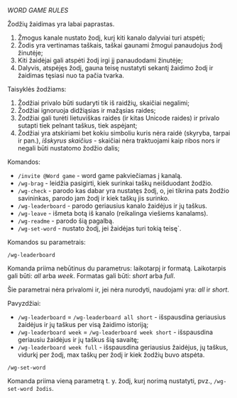 *WORD GAME RULES*

Žodžių žaidimas yra labai paprastas.

1. Žmogus kanale nustato žodį, kurį kiti kanalo dalyviai turi atspėti;
2. Žodis yra vertinamas taškais, taškai gaunami žmogui panaudojus žodį žinutėje;
3. Kiti žaidėjai gali atspėti žodį irgi jį panaudodami žinutėje;
4. Dalyvis, atspėjęs žodį, gauna teisę nustatyti sekantį žaidimo žodį ir žaidimas tęsiasi nuo ta pačia tvarka.

Taisyklės žodžiams:

1. Žodžiai privalo būti sudaryti tik iš raidžių, skaičiai negalimi;
2. Žodžiai ignoruoja didžiąsias ir mažąsias raides;
3. Žodžiai gali turėti lietuviškas raides (ir kitas Unicode raides) ir privalo sutapti tiek pelnant taškus, tiek aspėjant;
4. Žodžiai yra atskiriami bet kokiu simboliu kuris nėra raidė (skyryba, tarpai ir pan.), *išskyrus skaičius* - skaičiai nėra traktuojami kaip ribos nors ir negali būti nustatomo žodžio dalis;

Komandos:

* `/invite @Word game` - word game pakviečiamas į kanalą.
* `/wg-brag` - leidžia pasigirti, kiek surinkai taškų neišduodant žodžio.
* `/wg-check` - parodo kas dabar yra nustatęs žodį, o, jei tikrina pats žodžio savininkas, parodo jam žodį ir kiek taškų jis surinko.
* `/wg-leaderboard` - parodo geriausius kanalo žaidėjus ir jų taškus.
* `/wg-leave` - išmeta botą iš kanalo (reikalinga viešiems kanalams).
* `/wg-readme` - parodo šią pagalbą.
* `/wg-set-word` - nustato žodį, jei žaidėjas turi tokią teisę`.

Komandos su parametrais:

`/wg-leaderboard`

Komanda priima nebūtinus du parametrus: laikotarpį ir formatą.
Laikotarpis gali būti: _all_ arba _week_.
Formatas gali būti: _short_ arba _full_.

Šie parametrai nėra privalomi ir, jei nėra nurodyti, naudojami yra: _all_ ir _short_.

Pavyzdžiai:

* `/wg-leaderboard` = `/wg-leaderboard all short` - išspausdina geriausius žaidėjus ir jų taškus per visą žaidimo istoriją;
* `/wg-leaderboard week` = `/wg-leaderboard week short` - išspausdina geriausiu žaidėjus ir jų taškus šią savaitę;
* `/wg-leaderboard week full` - išspausdina geriausius žaidėjus, jų taškus, vidurkį per žodį, max taškų per žodį ir kiek žodžių buvo atspėta.

`/wg-set-word`

Komanda priima vieną parametrą t. y. žodį, kurį norimą nustatyti, pvz., `/wg-set-word žodis`.